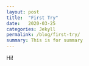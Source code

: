 ```yaml
---
layout: post
title:  "First Try"
date:   2020-03-25
categories: Jekyll
permalink: /blog/first-try/
summary: This is for summary
---
```

Hi!
